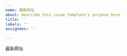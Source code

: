 ```yaml
---
name: 最新网址
about: Describe this issue template's purpose here.
title: ''
labels: ''
assignees: ''

---
```


最新网址
